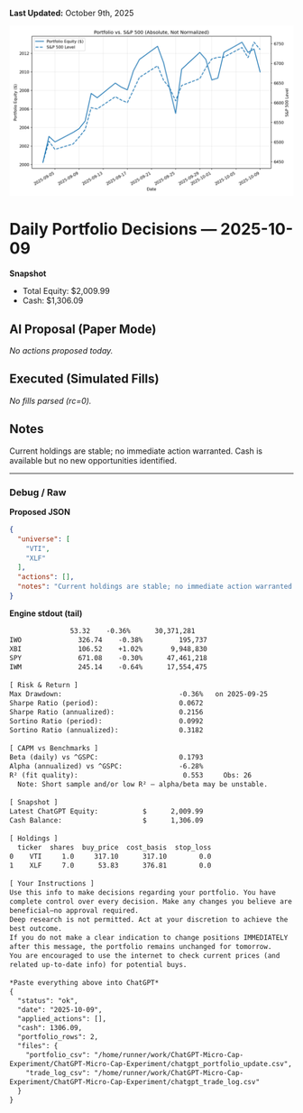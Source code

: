 **Last Updated:** October 9th, 2025

![Latest Performance Results](Results.png)

# Daily Portfolio Decisions — 2025-10-09

**Snapshot**
- Total Equity: $2,009.99
- Cash: $1,306.09

## AI Proposal (Paper Mode)
_No actions proposed today._

## Executed (Simulated Fills)
_No fills parsed (rc=0)._

## Notes
Current holdings are stable; no immediate action warranted. Cash is available but no new opportunities identified.

---
### Debug / Raw
**Proposed JSON**
```json
{
  "universe": [
    "VTI",
    "XLF"
  ],
  "actions": [],
  "notes": "Current holdings are stable; no immediate action warranted. Cash is available but no new opportunities identified."
}
```

**Engine stdout (tail)**
```
               53.32    -0.36%      30,371,281
IWO              326.74    -0.38%         195,737
XBI              106.52    +1.02%       9,948,830
SPY              671.08    -0.30%      47,461,218
IWM              245.14    -0.64%      17,554,475

[ Risk & Return ]
Max Drawdown:                             -0.36%   on 2025-09-25
Sharpe Ratio (period):                    0.0672
Sharpe Ratio (annualized):                0.2156
Sortino Ratio (period):                   0.0992
Sortino Ratio (annualized):               0.3182

[ CAPM vs Benchmarks ]
Beta (daily) vs ^GSPC:                    0.1793
Alpha (annualized) vs ^GSPC:              -6.28%
R² (fit quality):                          0.553     Obs: 26
  Note: Short sample and/or low R² — alpha/beta may be unstable.

[ Snapshot ]
Latest ChatGPT Equity:           $      2,009.99
Cash Balance:                    $      1,306.09

[ Holdings ]
  ticker  shares  buy_price  cost_basis  stop_loss
0    VTI     1.0     317.10      317.10        0.0
1    XLF     7.0      53.83      376.81        0.0

[ Your Instructions ]
Use this info to make decisions regarding your portfolio. You have complete control over every decision. Make any changes you believe are beneficial—no approval required.
Deep research is not permitted. Act at your discretion to achieve the best outcome.
If you do not make a clear indication to change positions IMMEDIATELY after this message, the portfolio remains unchanged for tomorrow.
You are encouraged to use the internet to check current prices (and related up-to-date info) for potential buys.

*Paste everything above into ChatGPT*
{
  "status": "ok",
  "date": "2025-10-09",
  "applied_actions": [],
  "cash": 1306.09,
  "portfolio_rows": 2,
  "files": {
    "portfolio_csv": "/home/runner/work/ChatGPT-Micro-Cap-Experiment/ChatGPT-Micro-Cap-Experiment/chatgpt_portfolio_update.csv",
    "trade_log_csv": "/home/runner/work/ChatGPT-Micro-Cap-Experiment/ChatGPT-Micro-Cap-Experiment/chatgpt_trade_log.csv"
  }
}

```